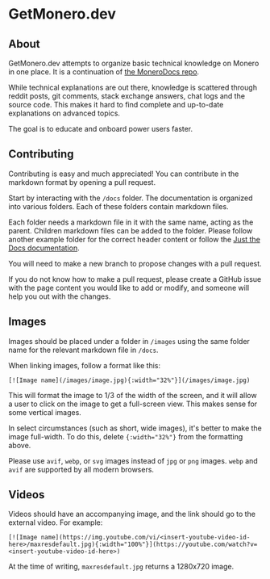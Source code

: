# GetMonero.dev

## About

GetMonero.dev attempts to organize basic technical knowledge on Monero in one place. It is a continuation of [the MoneroDocs repo](https://github.com/monerodocs/md).

While technical explanations are out there, knowledge is scattered through reddit posts, git comments, stack exchange answers, chat logs and the source code. This makes it hard to find complete and up-to-date explanations on advanced topics.

The goal is to educate and onboard power users faster.

## Contributing

Contributing is easy and much appreciated! You can contribute in the markdown format by opening a pull request.

Start by interacting with the `/docs` folder. The documentation is organized into various folders. Each of these folders contain markdown files.

Each folder needs a markdown file in it with the same name, acting as the parent. Children markdown files can be added to the folder. Please follow another example folder for the correct header content or follow the [Just the Docs documentation](https://just-the-docs.com/).

You will need to make a new branch to propose changes with a pull request.

If you do not know how to make a pull request, please create a GitHub issue with the page content you would like to add or modify, and someone will help you out with the changes.

## Images

Images should be placed under a folder in `/images` using the same folder name for the relevant markdown file in `/docs`.

When linking images, follow a format like this:

`[![Image name](/images/image.jpg){:width="32%"}](/images/image.jpg)`

This will format the image to 1/3 of the width of the screen, and it will allow a user to click on the image to get a full-screen view. This makes sense for some vertical images.

In select circumstances (such as short, wide images), it's better to make the image full-width. To do this, delete `{:width="32%"}` from the formatting above.

Please use `avif`, `webp`, or `svg` images instead of `jpg` or `png` images. `webp` and `avif` are supported by all modern browsers.

## Videos

Videos should have an accompanying image, and the link should go to the external video. For example:

`[![Image name](https://img.youtube.com/vi/<insert-youtube-video-id-here>/maxresdefault.jpg){:width="100%"}](https://youtube.com/watch?v=<insert-youtube-video-id-here>)`

At the time of writing, `maxresdefault.jpg` returns a 1280x720 image.
